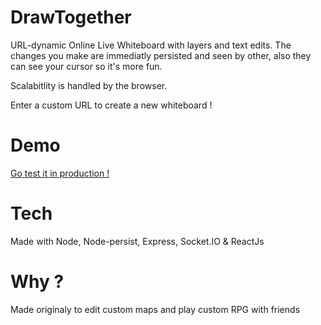 # DrawTogether

URL-dynamic Online Live Whiteboard with layers and text edits. The changes you make are immediatly persisted and seen by other, also they can see your cursor so it's more fun. 

Scalabitlity is handled by the browser.

Enter a custom URL to create a new whiteboard !

# Demo 

[Go test it in production !](http://hosh.it:9001/)

# Tech

Made with Node, Node-persist, Express, Socket.IO & ReactJs

# Why ?

Made originaly to edit custom maps and play custom RPG with friends
